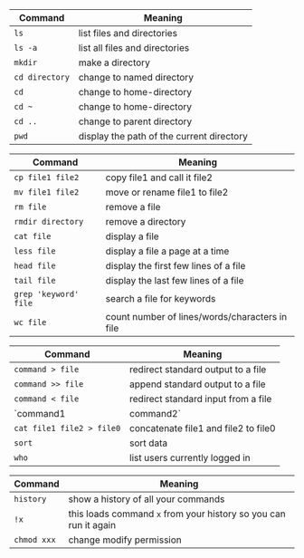 
| Command        | Meaning                                   |
| -------------- | ----------------------------------------- |
| `ls`           | list files and directories                |
| `ls -a`        | list all files and directories            |
| `mkdir`        | make a directory                          |
| `cd directory` | change to named directory                 |
| `cd`           | change to home-directory                  |
| `cd ~	`        | change to home-directory                  |
| `cd ..`        | change to parent directory                |
| `pwd`          | display the path of the current directory |

| Command               | Meaning                                        |
| --------------------- | ---------------------------------------------- |
| `cp file1 file2`      | copy file1 and call it file2                   |
| `mv file1 file2`      | move or rename file1 to file2                  |
| `rm file`             | remove a file                                  |
| `rmdir directory`     | remove a directory                             |
| `cat file`            | display a file                                 |
| `less file`           | display a file a page at a time                |
| `head file`           | display the first few lines of a file          |
| `tail file`           | display the last few lines of a file           |
| `grep 'keyword' file` | search a file for keywords                     |
| `wc file`             | count number of lines/words/characters in file |

| Command                   | Meaning                                              |
| ------------------------- | ---------------------------------------------------- |
| `command > file`          | redirect standard output to a file                   |
| `command >> file`         | append standard output to a file                     |
| `command < file`          | redirect standard input from a file                  |
| `command1 | command2`     | pipe the output of command1 to the input of command2 |
| `cat file1 file2 > file0` | concatenate file1 and file2 to file0                 |
| `sort`                    | sort data                                            |
| `who`                     | list users currently logged in                       |

| Command     | Meaning                                                          |
| ----------- | ---------------------------------------------------------------- |
| `history`   | show a history of all your commands                              |
| `!x`        | this loads command `x` from your history so you can run it again |
| `chmod xxx` | change modify permission                                         |
